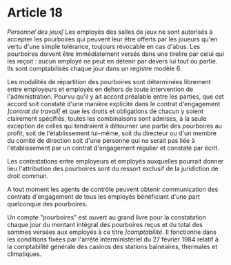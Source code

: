 # Article 18

*Personnel des jeux[*        Les employés des salles de jeux ne sont autorisés à accepter les pourboires qui peuvent leur être offerts par les joueurs qu'en vertu d'une simple tolérance, toujours révocable en cas d'abus. Les pourboires doivent être immédiatement versés dans une tirelire par celui qui les reçoit : aucun employé ne peut en détenir par devers lui tout ou partie. Ils sont comptabilisés chaque jour dans un registre modèle 6.

Les modalités de répartition des pourboires sont déterminées librement entre employeurs et employés en dehors de toute intervention de l'administration. Pourvu qu'il y ait accord préalable entre les parties, que cet accord soit constaté d'une manière explicite dans le contrat d'engagement *]contrat de travail[* et que les droits et obligations de chacun y soient clairement spécifiés, toutes les combinaisons sont admises, à la seule exception de celles qui tendraient à détourner une partie des pourboires au profit, soit de l'établissement lui-même, soit du directeur ou d'un membre du comité de direction soit d'une personne qui ne serait pas liée à l'établissement par un contrat d'engagement régulier et constaté par écrit.

Les contestations entre employeurs et employés auxquelles pourrait donner lieu l'attribution des pourboires sont du ressort exclusif de la juridiction de droit commun.

A tout moment les agents de contrôle peuvent obtenir communication des contrats d'engagement de tous les employés bénéficiant d'une part quelconque des pourboires.

Un compte "pourboires" est ouvert au grand livre pour la constatation chaque jour du montant intégral des pourboires reçus et du total des sommes versées aux employés à ce titre *]comptabilité*. Il fonctionne dans les conditions fixées par l'arrêté interministériel du 27 février 1984 relatif à la comptabilité générale des casinos des stations balnéaires, thermales et climatiques.
